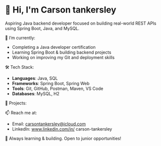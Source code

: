# 👋 Hi, I'm Carson tankersley

Aspiring Java backend developer focused on building real-world REST APIs using Spring Boot, Java, and MySQL.

🔭 I’m currently:
- Completing a Java developer certification
- Learning Spring Boot & building backend projects
- Working on improving my Git and deployment skills

🛠 Tech Stack:
- **Languages**: Java, SQL
- **Frameworks**: Spring Boot, Spring Web
- **Tools**: Git, GitHub, Postman, Maven, VS Code
- **Databases**: MySQL, H2

📌 Projects:


📫 Reach me at:
- Email: carsontankersley@icloud.com
- LinkedIn: www.linkedin.com/in/
carson-tankersley

🌱 Always learning & building. Open to junior opportunities!


<!--
**GhostyBoy00/GhostyBoy00** is a ✨ _special_ ✨ repository because its `README.md` (this file) appears on your GitHub profile.

Here are some ideas to get you started:

- 🔭 I’m currently working on ...
- 🌱 I’m currently learning ...
- 👯 I’m looking to collaborate on ...
- 🤔 I’m looking for help with ...
- 💬 Ask me about ...
- 📫 How to reach me: ...
- 😄 Pronouns: ...
- ⚡ Fun fact: ...
-->
